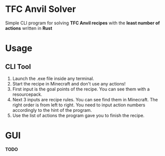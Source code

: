 # TFC Anvil Solver
Simple CLI program for solving **TFC Anvil recipes** with the **least number of actions** written in **Rust**

# Usage
## CLI Tool
1. Launch the .exe file inside any terminal.
2. Start the recipe in Minecraft and don't use any actions!
3. First input is the goal points of the recipe. You can see them with a resourcepack.
4. Next 3 inputs are recipe rules. You can see find them in Minecraft. The right order is from left to right. You need to input action numbers accordingly to the hint of the program.
5. Use the list of actions the program gave you to finish the recipe.

# GUI
**TODO**